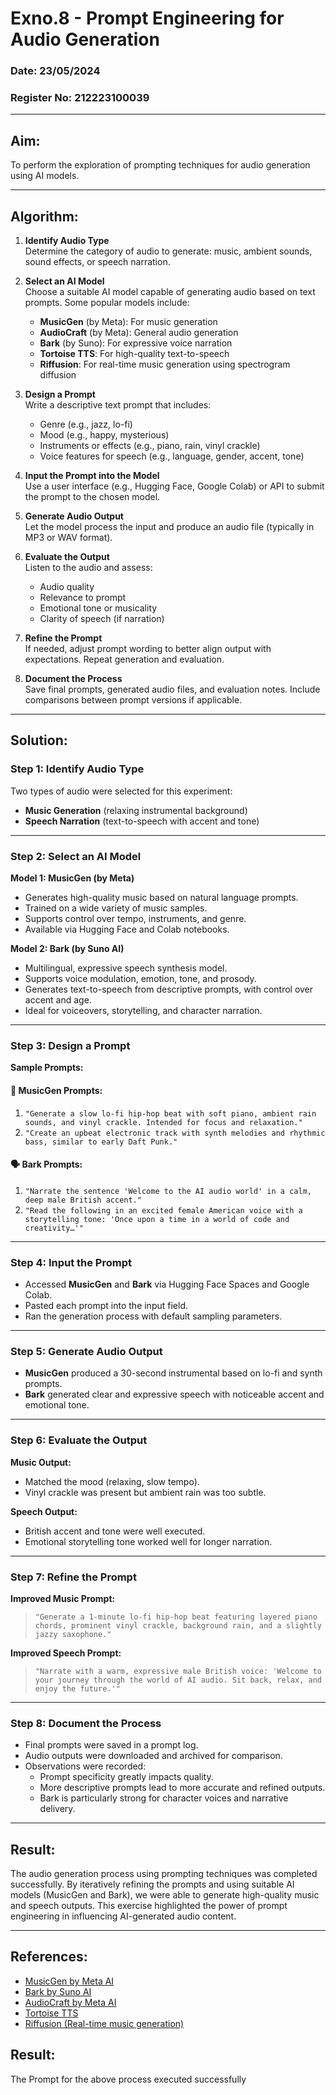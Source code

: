 # Exno.8 - Prompt Engineering for Audio Generation  
### Date: 23/05/2024 
### Register No: 212223100039

---

## Aim:  
To perform the exploration of prompting techniques for audio generation using AI models.

---

## Algorithm:

1. **Identify Audio Type**  
   Determine the category of audio to generate: music, ambient sounds, sound effects, or speech narration.

2. **Select an AI Model**  
   Choose a suitable AI model capable of generating audio based on text prompts. Some popular models include:
   - **MusicGen** (by Meta): For music generation
   - **AudioCraft** (by Meta): General audio generation
   - **Bark** (by Suno): For expressive voice narration
   - **Tortoise TTS**: For high-quality text-to-speech
   - **Riffusion**: For real-time music generation using spectrogram diffusion

3. **Design a Prompt**  
   Write a descriptive text prompt that includes:
   - Genre (e.g., jazz, lo-fi)
   - Mood (e.g., happy, mysterious)
   - Instruments or effects (e.g., piano, rain, vinyl crackle)
   - Voice features for speech (e.g., language, gender, accent, tone)

4. **Input the Prompt into the Model**  
   Use a user interface (e.g., Hugging Face, Google Colab) or API to submit the prompt to the chosen model.

5. **Generate Audio Output**  
   Let the model process the input and produce an audio file (typically in MP3 or WAV format).

6. **Evaluate the Output**  
   Listen to the audio and assess:
   - Audio quality
   - Relevance to prompt
   - Emotional tone or musicality
   - Clarity of speech (if narration)

7. **Refine the Prompt**  
   If needed, adjust prompt wording to better align output with expectations. Repeat generation and evaluation.

8. **Document the Process**  
   Save final prompts, generated audio files, and evaluation notes. Include comparisons between prompt versions if applicable.

---

## Solution:

### Step 1: Identify Audio Type  
Two types of audio were selected for this experiment:
- **Music Generation** (relaxing instrumental background)
- **Speech Narration** (text-to-speech with accent and tone)

---

### Step 2: Select an AI Model  

**Model 1: MusicGen (by Meta)**  
- Generates high-quality music based on natural language prompts.  
- Trained on a wide variety of music samples.  
- Supports control over tempo, instruments, and genre.  
- Available via Hugging Face and Colab notebooks.

**Model 2: Bark (by Suno AI)**  
- Multilingual, expressive speech synthesis model.  
- Supports voice modulation, emotion, tone, and prosody.  
- Generates text-to-speech from descriptive prompts, with control over accent and age.  
- Ideal for voiceovers, storytelling, and character narration.

---

### Step 3: Design a Prompt  

**Sample Prompts:**

#### 🎵 MusicGen Prompts:
1. `"Generate a slow lo-fi hip-hop beat with soft piano, ambient rain sounds, and vinyl crackle. Intended for focus and relaxation."`
2. `"Create an upbeat electronic track with synth melodies and rhythmic bass, similar to early Daft Punk."`

#### 🗣️ Bark Prompts:
1. `"Narrate the sentence 'Welcome to the AI audio world' in a calm, deep male British accent."`
2. `"Read the following in an excited female American voice with a storytelling tone: 'Once upon a time in a world of code and creativity…'"`

---

### Step 4: Input the Prompt  
- Accessed **MusicGen** and **Bark** via Hugging Face Spaces and Google Colab.
- Pasted each prompt into the input field.
- Ran the generation process with default sampling parameters.

---

### Step 5: Generate Audio Output  
- **MusicGen** produced a 30-second instrumental based on lo-fi and synth prompts.  
- **Bark** generated clear and expressive speech with noticeable accent and emotional tone.

---

### Step 6: Evaluate the Output  
**Music Output:**  
- Matched the mood (relaxing, slow tempo).  
- Vinyl crackle was present but ambient rain was too subtle.  

**Speech Output:**  
- British accent and tone were well executed.  
- Emotional storytelling tone worked well for longer narration.  

---

### Step 7: Refine the Prompt  
**Improved Music Prompt:**  
> `"Generate a 1-minute lo-fi hip-hop beat featuring layered piano chords, prominent vinyl crackle, background rain, and a slightly jazzy saxophone."`

**Improved Speech Prompt:**  
> `"Narrate with a warm, expressive male British voice: 'Welcome to your journey through the world of AI audio. Sit back, relax, and enjoy the future.'"`

---

### Step 8: Document the Process  
- Final prompts were saved in a prompt log.  
- Audio outputs were downloaded and archived for comparison.  
- Observations were recorded:
  - Prompt specificity greatly impacts quality.
  - More descriptive prompts lead to more accurate and refined outputs.
  - Bark is particularly strong for character voices and narrative delivery.

---

## Result:  
The audio generation process using prompting techniques was completed successfully. By iteratively refining the prompts and using suitable AI models (MusicGen and Bark), we were able to generate high-quality music and speech outputs. This exercise highlighted the power of prompt engineering in influencing AI-generated audio content.

---

## References:
- [MusicGen by Meta AI](https://huggingface.co/facebook/musicgen)
- [Bark by Suno AI](https://github.com/suno-ai/bark)
- [AudioCraft by Meta AI](https://github.com/facebookresearch/audiocraft)
- [Tortoise TTS](https://github.com/neonbjb/tortoise-tts)
- [Riffusion (Real-time music generation)](https://www.riffusion.com/)

## Result: 
The Prompt for the above process executed successfully
